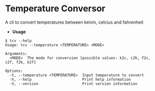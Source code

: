 # Temperature Conversor
A cli to convert temperatures between kelvin, celcius and fahrenheit
* **Usage**
```
$ tcv --help
Usage: tcv --temperature <TEMPERATURE> <MODE>

Arguments:
  <MODE>  The mode for conversion [possible values: k2c, c2k, f2c, c2f, f2k, k2f]

Options:
  -t, --temperature <TEMPERATURE>  Input temperature to convert
  -h, --help                       Print help information
  -V, --version                    Print version information
  ```